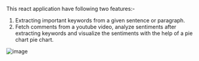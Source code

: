 This react application have following two features:-
1. Extracting important keywords from a given sentence or paragraph.
2. Fetch comments from a youtube video, analyze sentiments after extracting keywords and visualize the sentiments with the help of a pie chart pie chart.

![image](https://user-images.githubusercontent.com/20161529/227988696-32ed2340-a1a0-4185-83d5-8cd95815918a.png)

